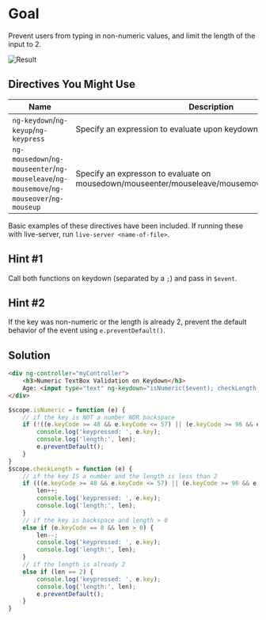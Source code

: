 # Goal
Prevent users from typing in non-numeric values, and limit the length of the input to 2.

![Result](http://i.giphy.com/FybgHxyxwgOR2.gif)

## Directives You Might Use
| Name | Description |
| ---- | ----------- |
|`ng-keydown`/`ng-keyup`/`ng-keypress`| Specify an expression to evaluate upon keydown/keyup/keypress |
|`ng-mousedown`/`ng-mouseenter`/`ng-mouseleave`/`ng-mousemove`/`ng-mouseover`/`ng-mouseup`| Specify an expresson to evaluate on mousedown/mouseenter/mouseleave/mousemove/mouseover/mouseup |

Basic examples of these directives have been included. If running these with live-server, run `live-server <name-of-file>`.

## Hint #1
Call both functions on keydown (separated by a `;`) and pass in `$event`.

## Hint #2
If the key was non-numeric or the length is already 2, prevent the default behavior of the event using `e.preventDefault()`.

## Solution
```html
<div ng-controller="myController">
	<h3>Numeric TextBox Validation on Keydown</h3>
	Age: <input type="text" ng-keydown="isNumeric($event); checkLength($event)" />
</div>
```

```javascript
$scope.isNumeric = function (e) {
	// if the key is NOT a number NOR backspace
	if (!((e.keyCode >= 48 && e.keyCode <= 57) || (e.keyCode >= 96 && e.keyCode <= 105) || (e.keyCode == 8))) {
		console.log('keypressed: ', e.key);
		console.log('length:', len);
		e.preventDefault();
	}
}
$scope.checkLength = function (e) {
	// if the key IS a number and the length is less than 2
	if (((e.keyCode >= 48 && e.keyCode <= 57) || (e.keyCode >= 96 && e.keyCode <= 105)) && len < 2) {
		len++;
		console.log('keypressed: ', e.key);
		console.log('length:', len);
	}
	// if the key is backspace and length > 0
	else if (e.keyCode == 8 && len > 0) {
		len--;
		console.log('keypressed: ', e.key);
		console.log('length:', len);
	}
	// if the length is already 2
	else if (len == 2) {
		console.log('keypressed: ', e.key);
		console.log('length:', len);
		e.preventDefault();
	}
}
```

